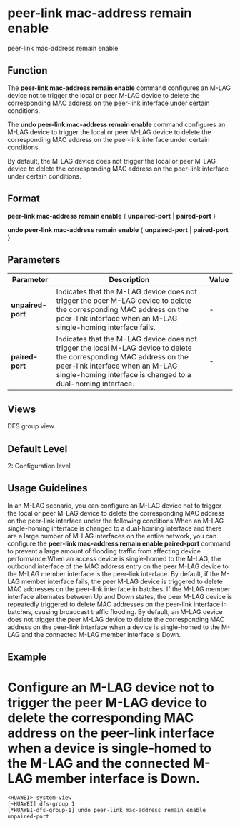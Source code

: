 peer-link mac-address remain enable
===================================

peer-link mac-address remain enable

Function
--------



The **peer-link mac-address remain enable** command configures an M-LAG device not to trigger the local or peer M-LAG device to delete the corresponding MAC address on the peer-link interface under certain conditions.

The **undo peer-link mac-address remain enable** command configures an M-LAG device to trigger the local or peer M-LAG device to delete the corresponding MAC address on the peer-link interface under certain conditions.



By default, the M-LAG device does not trigger the local or peer M-LAG device to delete the corresponding MAC address on the peer-link interface under certain conditions.


Format
------

**peer-link mac-address remain enable** { **unpaired-port** | **paired-port** }

**undo peer-link mac-address remain enable** { **unpaired-port** | **paired-port** }


Parameters
----------

| Parameter | Description | Value |
| --- | --- | --- |
| **unpaired-port** | Indicates that the M-LAG device does not trigger the peer M-LAG device to delete the corresponding MAC address on the peer-link interface when an M-LAG single-homing interface fails. | - |
| **paired-port** | Indicates that the M-LAG device does not trigger the local M-LAG device to delete the corresponding MAC address on the peer-link interface when an M-LAG single-homing interface is changed to a dual-homing interface. | - |



Views
-----

DFS group view


Default Level
-------------

2: Configuration level


Usage Guidelines
----------------

In an M-LAG scenario, you can configure an M-LAG device not to trigger the local or peer M-LAG device to delete the corresponding MAC address on the peer-link interface under the following conditions:When an M-LAG single-homing interface is changed to a dual-homing interface and there are a large number of M-LAG interfaces on the entire network, you can configure the **peer-link mac-address remain enable paired-port** command to prevent a large amount of flooding traffic from affecting device performance.When an access device is single-homed to the M-LAG, the outbound interface of the MAC address entry on the peer M-LAG device to the M-LAG member interface is the peer-link interface. By default, if the M-LAG member interface fails, the peer M-LAG device is triggered to delete MAC addresses on the peer-link interface in batches. If the M-LAG member interface alternates between Up and Down states, the peer M-LAG device is repeatedly triggered to delete MAC addresses on the peer-link interface in batches, causing broadcast traffic flooding. By default, an M-LAG device does not trigger the peer M-LAG device to delete the corresponding MAC address on the peer-link interface when a device is single-homed to the M-LAG and the connected M-LAG member interface is Down.


Example
-------

# Configure an M-LAG device not to trigger the peer M-LAG device to delete the corresponding MAC address on the peer-link interface when a device is single-homed to the M-LAG and the connected M-LAG member interface is Down.
```
<HUAWEI> system-view
[~HUAWEI] dfs-group 1
[*HUAWEI-dfs-group-1] undo peer-link mac-address remain enable unpaired-port

```